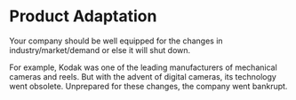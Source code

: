 # Product Adaptation

Your company should be well equipped for the changes in industry/market/demand or else it will shut down.

For example, Kodak was one of the leading manufacturers of mechanical cameras and reels. But with the advent of digital cameras, its technology went obsolete. Unprepared for these changes, the company went bankrupt.

